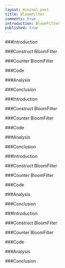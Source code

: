 ```yaml
---
layout: minimal_post
title: BloomFilter
comments: true
introduction: BloomFilter
published: true
---
```



###Introduction

###Construct BloomFilter

###Counter BloomFilter

###Code

###Analysis

###Conclusion

###Introduction

###Construct BloomFilter

###Counter BloomFilter

###Code

###Analysis

###Conclusion

###Introduction

###Construct BloomFilter

###Counter BloomFilter

###Code

###Analysis

###Conclusion

###Introduction

###Construct BloomFilter

###Counter BloomFilter

###Code

###Analysis

###Conclusion
